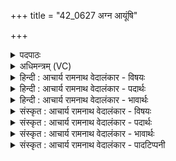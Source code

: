 +++
title = "42_0627 अग्न आयूंषि"

+++
<details><summary>पदपाठः</summary>

अ꣡ग्ने꣢꣯। आ꣡यूँ꣢꣯षि। प꣣वसे। आ꣢। सु꣣व। ऊ꣡र्ज꣢꣯म्। इ꣡ष꣢꣯म्। च꣣। नः। आरे꣢। बा꣣धस्व। दुच्छु꣡ना꣢म्। ६२७।
</details>

<details><summary>अधिमन्त्रम् (VC)</summary>

- अग्निः पवमानः
- शतं वैखानसाः
- गायत्री
- षड्जः
- आरण्यं काण्डम्
</details>

<details><summary>हिन्दी : आचार्य रामनाथ वेदालंकार - विषयः</summary>

प्रथम ऋचा का अग्नि पवमान देवता है। अग्नि नाम से परमात्मा, विद्वान् और राजा से प्रार्थना की गयी है।
</details>

<details><summary>हिन्दी : आचार्य रामनाथ वेदालंकार - पदार्थः</summary>

पदार्थान्वयभाषाः -  हे (अग्ने) अग्रनायक परमात्मन्, विद्वन् अथवा राजन् ! आप (आयूंषि) हमारे जीवनों को (पवसे) पवित्र करो। (नः) हमारे लिए (ऊर्जम्) बल एवं प्राण को (इषं च) और विज्ञान को (आसुव) चारों ओर से प्रेरित करो, लाओ। (दुच्छुनाम्) दुर्गति को (आरे) दूर (बाधस्व) धकेल दो ॥१॥ इस मन्त्र में अर्थश्लेष अलङ्कार है ॥१॥
</details>

<details><summary>हिन्दी : आचार्य रामनाथ वेदालंकार - भावार्थः</summary>

भावार्थभाषाः -  मनुष्यों को चाहिए कि परमात्मा की उपासना कर, विद्वान् स्त्री-पुरुषों की और राजा की संगति कर, जीवनों में पवित्रता लाकर, बल, प्राणशक्ति, विज्ञान आदि का संचय कर दुःख, दुर्गति आदि को विनष्ट करें ॥१॥
</details>

<details><summary>संस्कृत : आचार्य रामनाथ वेदालंकार - विषयः</summary>

तत्राद्याया अग्निः पवमानो देवता। अग्निनाम्ना परमात्मा, विद्वान्, राजा च प्रार्थ्यते।
</details>

<details><summary>संस्कृत : आचार्य रामनाथ वेदालंकार - पदार्थः</summary>

पदार्थान्वयभाषाः -  हे (अग्ने) अग्रनायक परमात्मन् विद्वन् राजन् वा ! त्वम् (आयूंषि) अस्माकं जीवनानि (पवसे) पवित्रीकुर्याः। पूङ् पवने भ्वादिः, लेटि रूपम्। (नः) अस्मभ्यम् (ऊर्जम्) बलं प्राणं च। ऊर्ज बलप्राणनयोः, चुरादिः। (इषं च२) विज्ञानं च। इष गतौ दिवादिः। गतेस्त्रयोऽर्था ज्ञानं गमनं प्राप्तिश्च। (आ सुव) समन्तात् प्रेरय, आगमय। षू प्रेरणे तुदादिः। (दुच्छुनाम्३) दुर्गतिम् (आरे) दूरम् (बाधस्व) प्रक्षिप ॥१॥४ अत्र अर्थश्लेषालङ्कारः ॥१॥
</details>

<details><summary>संस्कृत : आचार्य रामनाथ वेदालंकार - भावार्थः</summary>

भावार्थभाषाः -  मनुष्यैः परमात्मानमुपास्य, विद्वांसौ स्त्री-पुरुषौ राजानं च संगत्य जीवनेषु पवित्रतामानीय, बलप्राणविज्ञानादिकं च संचित्य दुःखदुर्गत्यादयो विनाशनीयाः ॥१॥
</details>

<details><summary>संस्कृत : आचार्य रामनाथ वेदालंकार - पादटिप्पनी</summary>

टिप्पणी:   १. ऋ० ९।६६।१९, य० १९।३८ ऋषिः वैखानसः। य० ३५।१६ ऋषयः आदित्या देवाः। साम० १४६४, १५१८। २. (इषम्) इच्छासिद्धिम्—इति य० १९।३८ भाष्ये, (इषम्) विज्ञानम्—इति च य० ३५।१६ भाष्ये द०। ३. आकारान्तोऽयं शब्दः दुच्छुना ऋ० २।२३।६, दुच्छुनाः ऋ० १।११६।२१, दुच्छुनाभ्यः ऋ० २।३२।२, दुच्छुनायै ऋ० १।१८९।५ इत्यादिप्रयोगदर्शनात्। शुना गतिः (टुओश्वि गतिवृद्ध्योः), दुष्टा शुना दुच्छुना दुर्गतिः। न तु ‘दुच्छ्वा’ इत्यस्य षष्ठ्यन्तं रूपं दुच्छुनामिति। ४. दयानन्दर्षिर्मन्त्रमिमं यजुर्भाष्ये १९।३८ इत्यत्र विद्वत्पितृपितामहप्रपितामहपक्षे, ३५।१६ इत्यत्र च परमेश्वरपक्षे विद्वत्पक्षे च व्याख्यातवान्।
</details>